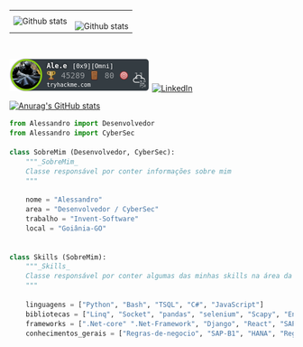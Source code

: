<table>
  <tr>
    <td>
      <img
        align="left"
        src="https://github-readme-stats.vercel.app/api?username=aletk&theme=highcontrast&hide_border=false&include_all_commits=true&count_private=true"
        alt="Github stats"
      />
    </td>
    <td>
      <br />
      <img
        align="left"
        src="https://github-readme-stats.vercel.app/api/top-langs/?username=aletk&hide=html&layout=compact&theme=highcontrast&hide_border=false&include_all_commits=true&count_private=true"
        alt="Github stats"
      />
    </td>
  </tr>
</table>
<br />

<p align="left">
  <a href="#" title="LinkedIn">
    <img src="https://raw.githubusercontent.com/aletk/aletk/master/assets/thm_propic.png" alt="LinkedIn"/></a>
  <a href="#" title="LinkedIn">
    <img src="https://img.shields.io/badge/-Linkedin-0e76a8?style=flat-square&logo=Linkedin&logoColor=white&link=https://www.linkedin.com/in/alessandro-dos-santos-5a1856214/" alt="LinkedIn"/>
  </a>
</p>

[![Anurag's GitHub stats](https://github-readme-stats.vercel.app/api?username=aletk)](https://github.com/anuraghazra/github-readme-stats)


```python
from Alessandro import Desenvolvedor
from Alessandro import CyberSec

class SobreMim (Desenvolvedor, CyberSec):
    """_SobreMim_
    Classe responsável por conter informações sobre mim 
    """

    nome = "Alessandro"
    area = "Desenvolvedor / CyberSec"
    trabalho = "Invent-Software"
    local = "Goiânia-GO"


class Skills (SobreMim):
    """_Skills_
    Classe responsável por conter algumas das minhas skills na área da tecnologia. 
    """

    linguagens = ["Python", "Bash", "TSQL", "C#", "JavaScript"]
    bibliotecas = ["Linq", "Socket", "pandas", "selenium", "Scapy", "Entre diversos Outros"]
    frameworks = [".Net-core" ".Net-Framework", "Django", "React", "SAPUI5"]
    conhecimentos_gerais = ["Regras-de-negocio", "SAP-B1", "HANA", "Regras-Fiscais", "Linux", "Windows", "Redes" ]

```



